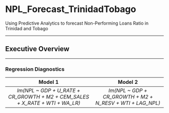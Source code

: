 # NPL_Forecast_TrinidadTobago
Using Predictive Analytics to forecast Non-Performing Loans Ratio in Trinidad and Tobago

----------------------------------------------------------------------------------------
## Executive Overview








---------------------------------------------------------------------------------------

### Regression Diagnostics ###

|  Model 1                                                                    |  Model 2                                                                 |
| :-------------------------------------------------------------------------: | :-----------------------------------------------------------------------:|
| _lm(NPL ~ GDP + U_RATE + CR_GROWTH + M2 + CEM_SALES + X_RATE + WTI + WA_LR)_| _lm(NPL ~ GDP + CR_GROWTH + M2 + N_RESV + WTI + LAG_NPL)_                |



